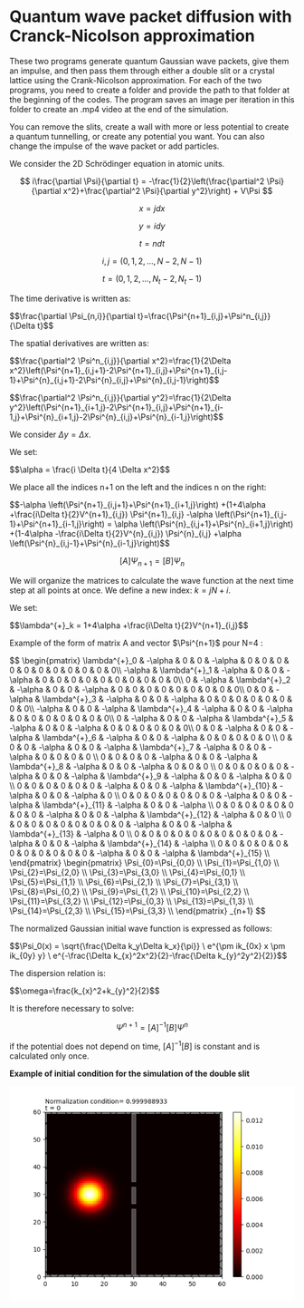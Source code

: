 # Quantum wave packet diffusion with Cranck-Nicolson approximation

These two programs generate quantum Gaussian wave packets, give them an impulse, and then pass them through either a double slit or a crystal lattice using the Crank-Nicolson approximation.
For each of the two programs, you need to create a folder and provide the path to that folder at the beginning of the codes. The program saves an image per iteration in this folder to create an .mp4 video at the end of the simulation.

You can remove the slits, create a wall with more or less potential to create a quantum tunnelling, or create any potential you want. You can also change the impulse of the wave packet or add particles.

We consider the 2D Schrödinger equation in atomic units.

$$
i\frac{\partial \Psi}{\partial t} = -\frac{1}{2}\left(\frac{\partial^2 \Psi}{\partial x^2}+\frac{\partial^2 \Psi}{\partial y^2}\right) + V\Psi
$$

$$
x=j dx
$$

$$
y=i dy
$$

$$
t=n dt
$$

$$
i,j = (0,1,2,...,N-2,N-1)
$$

$$
t = (0,1,2,...,N_t-2,N_t-1)
$$

The time derivative is written as:

<p>
  $$\frac{\partial \Psi_{n,i}}{\partial t}=\frac{\Psi^{n+1}_{i,j}+\Psi^n_{i,j}}{\Delta t}$$
</p>


The spatial derivatives are written as:

<p>
$$\frac{\partial^2 \Psi^n_{i,j}}{\partial x^2}=\frac{1}{2\Delta x^2}\left(\Psi^{n+1}_{i,j+1}-2\Psi^{n+1}_{i,j}+\Psi^{n+1}_{i,j-1}+\Psi^{n}_{i,j+1}-2\Psi^{n}_{i,j}+\Psi^{n}_{i,j-1}\right)$$
</p>

<p>
$$\frac{\partial^2 \Psi^n_{i,j}}{\partial y^2}=\frac{1}{2\Delta y^2}\left(\Psi^{n+1}_{i+1,j}-2\Psi^{n+1}_{i,j}+\Psi^{n+1}_{i-1,j}+\Psi^{n}_{i+1,j}-2\Psi^{n}_{i,j}+\Psi^{n}_{i-1,j}\right)$$
</p>

We consider $\Delta y = \Delta x$.

We set:

<p>
$$\alpha = \frac{i \Delta t}{4 \Delta x^2}$$
</p>

We place all the indices n+1 on the left and the indices n on the right:

<p>
$$-\alpha \left(\Psi^{n+1}_{i,j+1}+\Psi^{n+1}_{i+1,j}\right) +(1+4\alpha +\frac{i\Delta t}{2}V^{n+1}_{i,j}) \Psi^{n+1}_{i,j} -\alpha \left(\Psi^{n+1}_{i,j-1}+\Psi^{n+1}_{i-1,j}\right) = \alpha \left(\Psi^{n}_{i,j+1}+\Psi^{n}_{i+1,j}\right) +(1-4\alpha -\frac{i\Delta t}{2}V^{n}_{i,j}) \Psi^{n}_{i,j} +\alpha \left(\Psi^{n}_{i,j-1}+\Psi^{n}_{i-1,j}\right)$$
</p>

$$[A]\Psi_{n+1}=[B]\Psi_{n}$$

We will organize the matrices to calculate the wave function at the next time step at all points at once. We define a new index:  $k=jN+i$.

We set:

<p>
$$\lambda^{+}_k = 1+4\alpha +\frac{i\Delta t}{2}V^{n+1}_{i,j}$$
</p>

Example of the form of matrix A and vector $\\Psi^{n+1}\$ pour N=4 :

<p>
  $$
\begin{pmatrix}
  \lambda^{+}_0 & -\alpha & 0 & 0 & -\alpha & 0 & 0 & 0 & 0 & 0 & 0 & 0 & 0 & 0 & 0 & 0\\
  -\alpha & \lambda^{+}_1 & -\alpha & 0 & 0 & -\alpha & 0 & 0 & 0 & 0 & 0 & 0 & 0 & 0 & 0 & 0\\
  0 & -\alpha & \lambda^{+}_2 & -\alpha & 0 & 0 & -\alpha & 0 & 0 & 0 & 0 & 0 & 0 & 0 & 0 & 0\\
  0 & 0 & -\alpha & \lambda^{+}_3 & -\alpha & 0 & 0 & -\alpha & 0 & 0 & 0 & 0 & 0 & 0 & 0 & 0\\
  -\alpha & 0 & 0 & -\alpha & \lambda^{+}_4 & -\alpha & 0 & 0 & -\alpha & 0 & 0 & 0 & 0 & 0 & 0 & 0\\
  0 & -\alpha & 0 & 0 & -\alpha & \lambda^{+}_5 & -\alpha & 0 & 0 & -\alpha & 0 & 0 & 0 & 0 & 0 & 0\\
  0 & 0 & -\alpha & 0 & 0 & -\alpha & \lambda^{+}_6 & -\alpha & 0 & 0 & -\alpha & 0 & 0 & 0 & 0 & 0 \\
  0 & 0 & 0 & -\alpha & 0 & 0 & -\alpha & \lambda^{+}_7 & -\alpha & 0 & 0 & -\alpha & 0 & 0 & 0 & 0 \\
  0 & 0 & 0 & 0 & -\alpha & 0 & 0 & -\alpha & \lambda^{+}_8 & -\alpha & 0 & 0 & -\alpha & 0 & 0 & 0 \\
  0 & 0 & 0 & 0 & 0 & -\alpha & 0 & 0 & -\alpha & \lambda^{+}_9 & -\alpha & 0 & 0 & -\alpha & 0 & 0 \\
  0 & 0 & 0 & 0 & 0 & 0 & -\alpha & 0 & 0 & -\alpha & \lambda^{+}_{10} & -\alpha & 0 & 0 & -\alpha & 0 \\
  0 & 0 & 0 & 0 & 0 & 0 & 0 & -\alpha & 0 & 0 & -\alpha & \lambda^{+}_{11} & -\alpha & 0 & 0 & -\alpha \\
  0 & 0 & 0 & 0 & 0 & 0 & 0 & 0 & -\alpha & 0 & 0 & -\alpha & \lambda^{+}_{12} & -\alpha & 0 & 0  \\
  0 & 0 & 0 & 0 & 0 & 0 & 0 & 0 & 0 & -\alpha & 0 & 0 & -\alpha & \lambda^{+}_{13} & -\alpha & 0  \\
  0 & 0 & 0 & 0 & 0 & 0 & 0 & 0 & 0 & 0 & -\alpha & 0 & 0 & -\alpha & \lambda^{+}_{14} & -\alpha  \\
  0 & 0 & 0 & 0 & 0 & 0 & 0 & 0 & 0 & 0 & 0 & -\alpha & 0 & 0 & -\alpha & \lambda^{+}_{15}  \\
\end{pmatrix}
\begin{pmatrix}
  \Psi_{0}=\Psi_{0,0}  \\
  \Psi_{1}=\Psi_{1,0}  \\
  \Psi_{2}=\Psi_{2,0}  \\
  \Psi_{3}=\Psi_{3,0}  \\
  \Psi_{4}=\Psi_{0,1}  \\
  \Psi_{5}=\Psi_{1,1}  \\
  \Psi_{6}=\Psi_{2,1}  \\
  \Psi_{7}=\Psi_{3,1}  \\
  \Psi_{8}=\Psi_{0,2}  \\
  \Psi_{9}=\Psi_{1,2}  \\
  \Psi_{10}=\Psi_{2,2}  \\
  \Psi_{11}=\Psi_{3,2}  \\
  \Psi_{12}=\Psi_{0,3}  \\
  \Psi_{13}=\Psi_{1,3}  \\
  \Psi_{14}=\Psi_{2,3}  \\
  \Psi_{15}=\Psi_{3,3}  \\
\end{pmatrix}
_{n+1}
  $$
</p>

The normalized Gaussian initial wave function is expressed as follows:

<p>
$$\Psi_0(x) = \sqrt{\frac{\Delta k_y\Delta k_x}{\pi}} \ e^{\pm ik_{0x} x \pm ik_{0y} y} \ e^{-\frac{\Delta k_{x}^2x^2}{2}-\frac{\Delta k_{y}^2y^2}{2}}$$
</p>

The dispersion relation is:

<p>
$$\omega=\frac{k_{x}^2+k_{y}^2}{2}$$
</p>

It is therefore necessary to solve:

$$\Psi^{n+1}=[A]^{-1}[B]\Psi^{n}$$

if the potential does not depend on time, $[A]^{-1}[B]$ is constant and is calculated only once.


**Example of initial condition for the simulation of the double slit**

![](image/0000.png)

